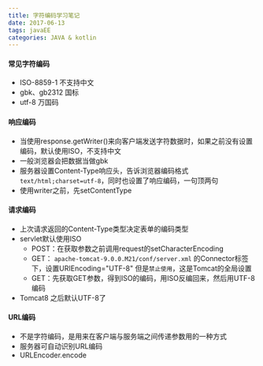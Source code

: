 ```yaml
---
title: 字符编码学习笔记
date: 2017-06-13
tags: javaEE
categories: JAVA & kotlin
---
```


#### 常见字符编码 ####
- ISO-8859-1 不支持中文
- gbk、gb2312 国标 
- utf-8 万国码

#### 响应编码 ####
- 当使用response.getWriter()来向客户端发送字符数据时，如果之前没有设置编码，默认使用ISO，不支持中文
- 一般浏览器会把数据当做gbk
- 服务器设置Content-Type响应头，告诉浏览器编码格式 `text/html;charset=utf-8`，同时也设置了响应编码，一句顶两句
- 使用writer之前，先setContentType

#### 请求编码 ####

- 上次请求返回的Content-Type类型决定表单的编码类型
- servlet默认使用ISO
	- POST：在获取参数之前调用request的setCharacterEncoding
    - GET： `apache-tomcat-9.0.0.M21/conf/server.xml` 的Connector标签下，设置URIEncoding="UTF-8" 但是`禁止使用`，这是Tomcat的全局设置
    - GET：先获取GET参数，得到ISO的编码，用ISO反编回来，然后用UTF-8编码
- Tomcat8 之后默认UTF-8了

#### URL编码 ####

- 不是字符编码，是用来在客户端与服务端之间传递参数用的一种方式
- 服务器可自动识别URL编码
- URLEncoder.encode



